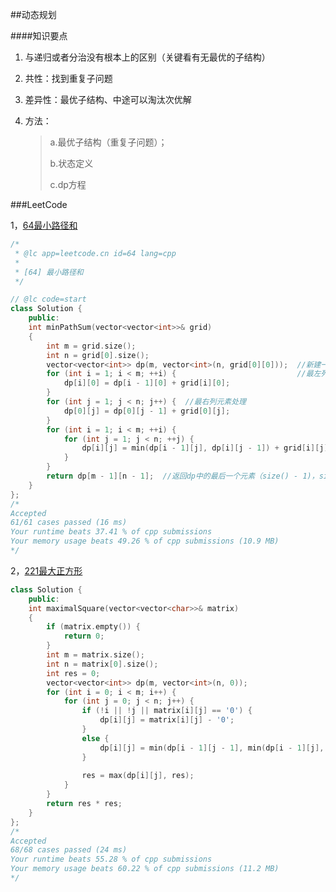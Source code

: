 ##动态规划

####知识要点

1. 与递归或者分治没有根本上的区别（关键看有无最优的子结构）

2. 共性：找到重复子问题

3. 差异性：最优子结构、中途可以淘汰次优解

4. 方法：

   > a.最优子结构（重复子问题）；
   >
   > b.状态定义
   >
   > c.dp方程

###LeetCode

1，[64最小路径和](https://leetcode-cn.com/problems/minimum-path-sum/)

```cpp
/*
 * @lc app=leetcode.cn id=64 lang=cpp
 *
 * [64] 最小路径和
 */

// @lc code=start
class Solution {
    public:
    int minPathSum(vector<vector<int>>& grid)
    {
        int m = grid.size();
        int n = grid[0].size();
        vector<vector<int>> dp(m, vector<int>(n, grid[0][0]));  //新建一个bp二维数组，把原来数组的[0][0]元素赋值
        for (int i = 1; i < m; ++i) {                           //最左列元素处理
            dp[i][0] = dp[i - 1][0] + grid[i][0];
        }
        for (int j = 1; j < n; j++) {  //最右列元素处理
            dp[0][j] = dp[0][j - 1] + grid[0][j];
        }
        for (int i = 1; i < m; ++i) {
            for (int j = 1; j < n; ++j) {
                dp[i][j] = min(dp[i - 1][j], dp[i][j - 1]) + grid[i][j];
            }
        }
        return dp[m - 1][n - 1];  //返回dp中的最后一个元素（size() - 1)，size的大小和下标相差一位
    }
};
/*
Accepted
61/61 cases passed (16 ms)
Your runtime beats 37.41 % of cpp submissions
Your memory usage beats 49.26 % of cpp submissions (10.9 MB)
*/
```

2，[221最大正方形](https://leetcode-cn.com/problems/maximal-square/submissions/)

```cpp
class Solution {
    public:
    int maximalSquare(vector<vector<char>>& matrix)
    {
        if (matrix.empty()) {
            return 0;
        }
        int m = matrix.size();
        int n = matrix[0].size();
        int res = 0;
        vector<vector<int>> dp(m, vector<int>(n, 0));
        for (int i = 0; i < m; i++) {
            for (int j = 0; j < n; j++) {
                if (!i || !j || matrix[i][j] == '0') {
                    dp[i][j] = matrix[i][j] - '0';
                }
                else {
                    dp[i][j] = min(dp[i - 1][j - 1], min(dp[i - 1][j], dp[i][j - 1])) + 1;
                }
                
                res = max(dp[i][j], res);
            }
        }
        return res * res;
    }
};
/*
Accepted
68/68 cases passed (24 ms)
Your runtime beats 55.28 % of cpp submissions
Your memory usage beats 60.22 % of cpp submissions (11.2 MB)
*/
```

